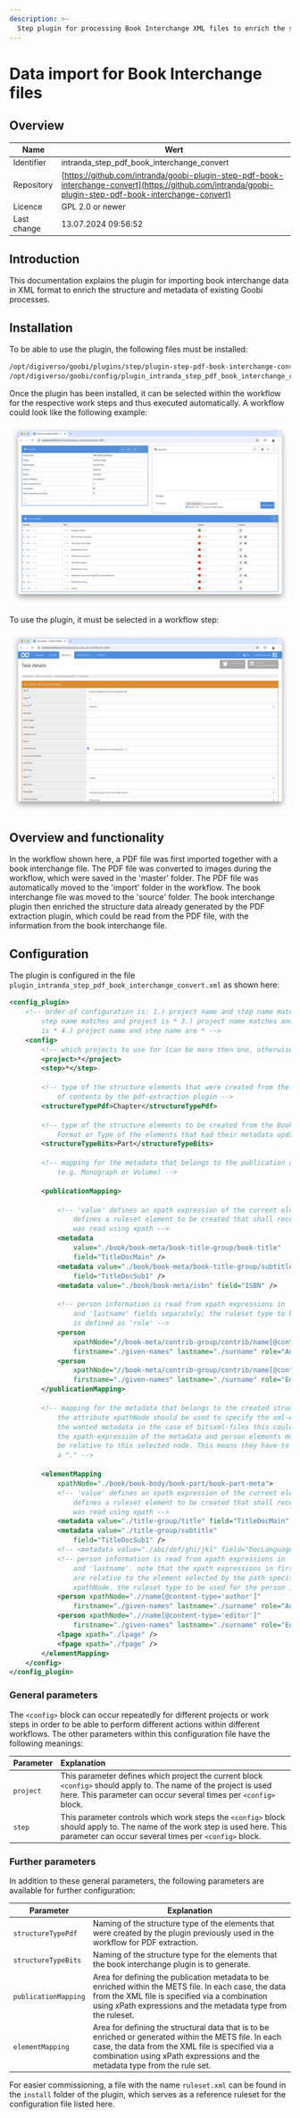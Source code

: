 ```yaml
---
description: >-
  Step plugin for processing Book Interchange XML files to enrich the structure and metadata of existing Goobi processes
---
```


# Data import for Book Interchange files

## Overview

Name                     | Wert
-------------------------|-----------
Identifier               | intranda_step_pdf_book_interchange_convert
Repository               | [https://github.com/intranda/goobi-plugin-step-pdf-book-interchange-convert](https://github.com/intranda/goobi-plugin-step-pdf-book-interchange-convert)
Licence              | GPL 2.0 or newer 
Last change    | 13.07.2024 09:56:52


## Introduction
This documentation explains the plugin for importing book interchange data in XML format to enrich the structure and metadata of existing Goobi processes.

## Installation
To be able to use the plugin, the following files must be installed:

```bash
/opt/digiverso/goobi/plugins/step/plugin-step-pdf-book-interchange-convert-base.jar
/opt/digiverso/goobi/config/plugin_intranda_step_pdf_book_interchange_convert.xml
```

Once the plugin has been installed, it can be selected within the workflow for the respective work steps and thus executed automatically. A workflow could look like the following example:

![Example of a workflow structure](images/goobi-plugin-step-pdf-book-interchange-convert_workflow_en.png)

To use the plugin, it must be selected in a workflow step:

![Configuration of the work step for importing the images into a Transkribus Collection](images/goobi-plugin-step-pdf-book-interchange-convert_step_en.png)

## Overview and functionality
In the workflow shown here, a PDF file was first imported together with a book interchange file. The PDF file was converted to images during the workflow, which were saved in the 'master' folder. The PDF file was automatically moved to the 'import' folder in the workflow. The book interchange file was moved to the 'source' folder. The book interchange plugin then enriched the structure data already generated by the PDF extraction plugin, which could be read from the PDF file, with the information from the book interchange file. 


## Configuration
The plugin is configured in the file `plugin_intranda_step_pdf_book_interchange_convert.xml` as shown here:

```xml
<config_plugin>
	<!-- order of configuration is: 1.) project name and step name matches 2.) 
		step name matches and project is * 3.) project name matches and step name 
		is * 4.) project name and step name are * -->
	<config>
		<!-- which projects to use for (can be more then one, otherwise use *) -->
		<project>*</project>
		<step>*</step>

		<!-- type of the structure elements that were created from the pdf table 
			of contents by the pdf-extraction plugin -->
		<structureTypePdf>Chapter</structureTypePdf>

		<!-- type of the structure elements to be created from the Book Interchange 
			Format or Type of the elements that had their metadata updated -->
		<structureTypeBits>Part</structureTypeBits>

		<!-- mapping for the metadata that belongs to the publication aka topstruct 
			(e.g. Monograph or Volume) -->

		<publicationMapping>

			<!-- 'value' defines an xpath expression of the current element; 'field' 
				defines a ruleset element to be created that shall receive the value that 
				was read using xpath -->
			<metadata
				value="./book/book-meta/book-title-group/book-title"
				field="TitleDocMain" />
			<metadata value="./book/book-meta/book-title-group/subtitle"
				field="TitleDocSub1" />
			<metadata value="./book/book-meta/isbn" field="ISBN" />

			<!-- person information is read from xpath expressions in 'firstname' 
				and 'lastname' fields separately; the ruleset type to be used for the person 
				is defined as 'role' -->
			<person
				xpathNode="//book-meta/contrib-group/contrib/name[@content-type='author']"
				firstname="./given-names" lastname="./surname" role="Author" />
			<person
				xpathNode="//book-meta/contrib-group/contrib/name[@content-type='editor']"
				firstname="./given-names" lastname="./surname" role="Editor" />
		</publicationMapping>

		<!-- mapping for the metadata that belongs to the created structure elements 
			the attribute xpathNode should be used to specify the xml-elements that have 
			the wanted metadata in the case of bitsxml-files this could be "book-part-meta". 
			the xpath-expression of the metadata and person elements must 
			be relative to this selected node. This means they have to start with 
			a "." -->

		<elementMapping
			xpathNode="./book/book-body/book-part/book-part-meta">
			<!-- 'value' defines an xpath expression of the current element; 'field' 
				defines a ruleset element to be created that shall receive the value that 
				was read using xpath -->
			<metadata value="./title-group/title" field="TitleDocMain" />
			<metadata value="./title-group/subtitle"
				field="TitleDocSub1" />
			<!-- <metadata value="./abc/def/ghi/jkl" field="DocLanguage" /> -->
			<!-- person information is read from xpath expressions in 'firstname' 
				and 'lastname'. note that the xpath expressions in firstname and lastname 
				are relative to the element selected by the path specified by the attribute 
				xpathNode. the ruleset type to be used for the person is defined by the attribute 'role' -->
			<person xpathNode=".//name[@content-type='author']"
				firstname="./given-names" lastname="./surname" role="Author" />
			<person xpathNode=".//name[@content-type='editor']"
				firstname="./given-names" lastname="./surname" role="Editor" />
			<lpage xpath="./lpage" />
			<fpage xpath="./fpage" />
		</elementMapping>
	</config>
</config_plugin>
```

### General parameters 
The `<config>` block can occur repeatedly for different projects or work steps in order to be able to perform different actions within different workflows. The other parameters within this configuration file have the following meanings: 

| Parameter | Explanation | 
| :-------- | :---------- | 
| `project` | This parameter defines which project the current block `<config>` should apply to. The name of the project is used here. This parameter can occur several times per `<config>` block. | 
| `step` | This parameter controls which work steps the `<config>` block should apply to. The name of the work step is used here. This parameter can occur several times per `<config>` block. | 


### Further parameters 
In addition to these general parameters, the following parameters are available for further configuration: 


Parameter               | Explanation
------------------------|-----------
`structureTypePdf`      | Naming of the structure type of the elements that were created by the plugin previously used in the workflow for PDF extraction.
`structureTypeBits`      | Naming of the structure type for the elements that the book interchange plugin is to generate.
`publicationMapping`      | Area for defining the publication metadata to be enriched within the METS file. In each case, the data from the XML file is specified via a combination using xPath expressions and the metadata type from the ruleset.
`elementMapping`      | Area for defining the structural data that is to be enriched or generated within the METS file. In each case, the data from the XML file is specified via a combination using xPath expressions and the metadata type from the rule set.

For easier commissioning, a file with the name `ruleset.xml` can be found in the `install` folder of the plugin, which serves as a reference ruleset for the configuration file listed here.